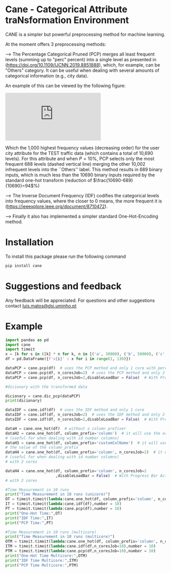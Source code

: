 # Cane - Categorical Attribute traNsformation Environment

CANE is a simpler but powerful preprocessing method for machine learning.

At the moment offers 3 preprocessing methods:

--> The Percentage Categorical Pruned (PCP) merges all least frequent levels (summing up to "perc" percent) into a single level as presented in (<https://doi.org/10.1109/IJCNN.2019.8851888>), which, for example, can be "Others" category. It can be useful when dealing with several amounts of categorical information (e.g., city data).

An example of this can be viewed by the following figure:

![cities](https://github.com/Metalkiler/Cane-Categorical-Attribute-traNsformation-Environment/tree/master/Imgs/cities.pdf)

Which the 1,000 highest frequency values (decreasing order) for the user city attribute for the TEST traffic data (which contains a total of 10,690 levels).
For this attribute and when $P=10\%$, PCP selects only the most frequent 688 levels (dashed vertical line) merging the other 10,002 infrequent levels into the ``Others'' label.
This method results in 689 binary inputs, which is much less than the 10690 binary inputs required by the standard one-hot transform (reduction of $\frac{10690-689}{10690}=94$\%)

--> The Inverse Document Frequency (IDF) codifies the categorical levels into frequency values, where the closer to 0 means, the more frequent it is (<https://ieeexplore.ieee.org/document/8710472>).

--> Finally it also has implemented a simpler standard One-Hot-Encoding method.

# Installation

To install this package please run the following command

``` cmd
pip install cane

```

# Suggestions and feedback

Any feedback will be appreciated.
For questions and other suggestions contact luis.matos@dsi.uminho.pt


# Example

``` python
import pandas as pd
import cane
import timeit
x = [k for s in ([k] * n for k, n in [('a', 30000), ('b', 50000), ('c', 70000), ('d', 10000), ('e', 1000)]) for k in s]
df = pd.DataFrame({f'x{i}' : x for i in range(1, 130)})

dataPCP = cane.pcp(df)  # uses the PCP method and only 1 core with perc == 0.05
dataPCP = cane.pcp(df, n_coresJob=2)  # uses the PCP method and only 2 cores
dataPCP = cane.pcp(df, n_coresJob=2,disableLoadBar = False)  # With Progress Bar

#dicionary with the transformed data

dicionary = cane.dic_pcp(dataPCP)
print(dicionary)

dataIDF = cane.idf(df)  # uses the IDF method and only 1 core
dataIDF = cane.idf(df, n_coresJob=2)  # uses the IDF method and only 2 core
dataIDF = cane.idf(df, n_coresJob=2,disableLoadBar = False)  # With Progress Bar

dataH = cane.one_hot(df)  # without a column prefixer
dataH2 = cane.one_hot(df, column_prefix='column')  # it will use the original column name prefix
# (useful for when dealing with id number columns)
dataH3 = cane.one_hot(df, column_prefix='customColName')  # it will use a custom prefix defined by
# the value of the column_prefix
dataH4 = cane.one_hot(df, column_prefix='column', n_coresJob=2)  # it will use the original column name prefix
# (useful for when dealing with id number columns)
# with 2 cores

dataH4 = cane.one_hot(df, column_prefix='column', n_coresJob=2
                      ,disableLoadBar = False)  # With Progress Bar Active!
# with 2 cores

#Time Measurement in 10 runs
print("Time Measurement in 10 runs (unicore)")
OT = timeit.timeit(lambda:cane.one_hot(df, column_prefix='column', n_coresJob=1),number = 10)
IT = timeit.timeit(lambda:cane.idf(df),number = 10)
PT = timeit.timeit(lambda:cane.pcp(df),number = 10)
print("One-Hot Time:",OT)
print("IDF Time:",IT)
print("PCP Time:",PT)

#Time Measurement in 10 runs (multicore)
print("Time Measurement in 10 runs (multicore)")
OTM = timeit.timeit(lambda:cane.one_hot(df, column_prefix='column', n_coresJob=10),number = 10)
ITM = timeit.timeit(lambda:cane.idf(df,n_coresJob=10),number = 10)
PTM = timeit.timeit(lambda:cane.pcp(df,n_coresJob=10),number = 10)
print("One-Hot Time Multicore:",OTM)
print("IDF Time Multicore:",ITM)
print("PCP Time Multicore:",PTM)


```


